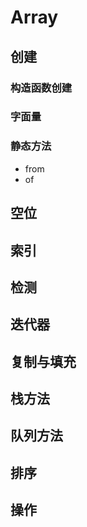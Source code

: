# Array

## 创建

### 构造函数创建

### 字面量

### 静态方法

- from
- of

## 空位

## 索引

## 检测

## 迭代器

## 复制与填充

## 栈方法

## 队列方法

## 排序

## 操作
